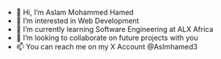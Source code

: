 - 👋 Hi, I’m Aslam Mohammed Hamed
- 👀 I’m interested in Web Development
- 🌱 I’m currently learning Software Engineering at ALX Africa
- 💞️ I’m looking to collaborate on future projects with you
- 📫 You can reach me on my X Account @Aslmhamed3
